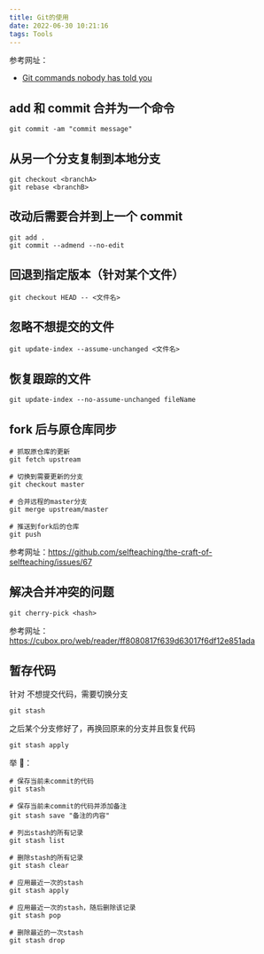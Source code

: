 ```yaml
---
title: Git的使用
date: 2022-06-30 10:21:16
tags: Tools
---
```


参考网址：

- [Git commands nobody has told you](https://bootcamp.uxdesign.cc/git-commands-nobody-has-told-you-cd7025bea8db)

## add 和 commit 合并为一个命令

```shell
git commit -am "commit message"
```

## 从另一个分支复制到本地分支

```shell
git checkout <branchA>
git rebase <branchB>

```

## 改动后需要合并到上一个 commit

```shell
git add .
git commit --admend --no-edit
```

## 回退到指定版本（针对某个文件）

```Shell
git checkout HEAD -- <文件名>
```

## 忽略不想提交的文件

```shell
git update-index --assume-unchanged <文件名>
```

## 恢复跟踪的文件

```shell
git update-index --no-assume-unchanged fileName
```

## fork 后与原仓库同步

```Shell
# 抓取原仓库的更新
git fetch upstream

# 切换到需要更新的分支
git checkout master

# 合并远程的master分支
git merge upstream/master

# 推送到fork后的仓库
git push
```

参考网址：https://github.com/selfteaching/the-craft-of-selfteaching/issues/67

## 解决合并冲突的问题

```shell
git cherry-pick <hash>
```

参考网址：https://cubox.pro/web/reader/ff8080817f639d63017f6df12e851ada

## 暂存代码

针对 不想提交代码，需要切换分支

```shell
git stash
```

之后某个分支修好了，再换回原来的分支并且恢复代码

```shell
git stash apply
```

举 🌰：

```shell
# 保存当前未commit的代码
git stash

# 保存当前未commit的代码并添加备注
git stash save "备注的内容"

# 列出stash的所有记录
git stash list

# 删除stash的所有记录
git stash clear

# 应用最近一次的stash
git stash apply

# 应用最近一次的stash，随后删除该记录
git stash pop

# 删除最近的一次stash
git stash drop
```
